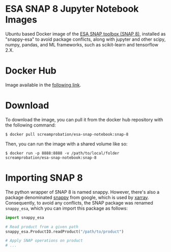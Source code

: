 # ESA SNAP 8 Jupyter Notebook Images

Ubuntu based Docker image of the [ESA SNAP toolbox (SNAP 8)](http://step.esa.int/main/toolboxes/snap/), installed as "snappy-esa" to avoid package conflicts, along with jupyter and other scipy, numpy, pandas, and ML frameworks, such as scikit-learn and tensorflow 2.X.

# Docker Hub

Image available in the [following link](https://hub.docker.com/repository/docker/screamprobation/esa-snap-notebook).

# Download

To download the image, you can pull it from the docker hub repository with the following command:

```console
$ docker pull screamprobation/esa-snap-notebook:snap-8
```

Then, you can run the image with a shared volume like so:

```console
$ docker run -p 8888:8888 -v /path/to/local/folder screamprobation/esa-snap-notebook:snap-8
```

# Importing SNAP 8

The python wrapper of SNAP 8 is named snappy. However, there's also a package denominated [snappy](https://pypi.org/project/python-snappy/) from google, which is used by [xarray](https://pypi.org/project/xarray/). Consequently, to avoid any conflicts, the SNAP package was renamed `snappy_esa`, which you can import this package as follows:

```python
import snappy_esa

# Read product from a given path
snappy_esa.ProductIO.readProduct("/path/to/product")

# Apply SNAP operations on product
# ...
```
